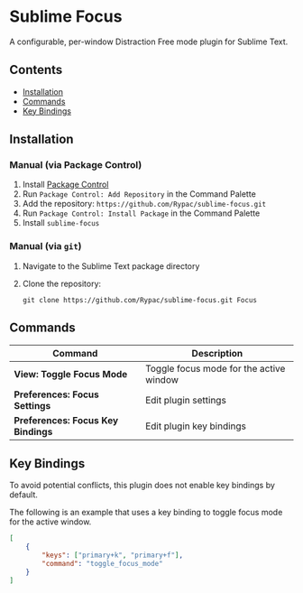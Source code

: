 # Sublime Focus

A configurable, per-window Distraction Free mode plugin for Sublime Text.

## Contents

- [Installation](#installation)
- [Commands](#commands)
- [Key Bindings](#keybindings)

## Installation

### Manual (via Package Control)

1. Install [Package Control](https://packagecontrol.io)
2. Run `Package Control: Add Repository` in the Command Palette
3. Add the repository: `https://github.com/Rypac/sublime-focus.git`
4. Run `Package Control: Install Package` in the Command Palette
5. Install `sublime-focus`

### Manual (via `git`)

1. Navigate to the Sublime Text package directory
2. Clone the repository:

    ```
    git clone https://github.com/Rypac/sublime-focus.git Focus
    ```

## Commands

| **Command**                         | **Description**                         |
| ----------------------------------- | --------------------------------------- |
| **View: Toggle Focus Mode**         | Toggle focus mode for the active window |
| **Preferences: Focus Settings**     | Edit plugin settings                    |
| **Preferences: Focus Key Bindings** | Edit plugin key bindings                |

## Key Bindings

To avoid potential conflicts, this plugin does not enable key bindings by default.

The following is an example that uses a key binding to toggle focus mode for the active window.

```json
[
    {
        "keys": ["primary+k", "primary+f"],
        "command": "toggle_focus_mode"
    }
]
```
